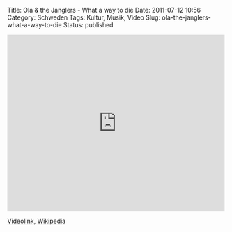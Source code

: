 Title: Ola & the Janglers - What a way to die
Date: 2011-07-12 10:56
Category: Schweden
Tags: Kultur, Musik, Video
Slug: ola-the-janglers-what-a-way-to-die
Status: published

<iframe width="499" height="404" src="http://www.youtube.com/embed/vS89wTzNKmI" frameborder="0" allowfullscreen></iframe>

[Videolink](http://www.youtube.com/watch?v=vS89wTzNKmI),
[Wikipedia](https://secure.wikimedia.org/wikipedia/de/wiki/Ola_%26_the_Janglers)

